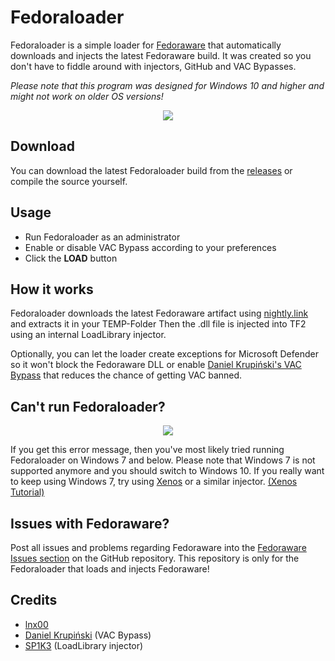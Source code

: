 # Fedoraloader
Fedoraloader is a simple loader for [Fedoraware](https://github.com/tf2cheater2013/Fedoraware) that automatically downloads and injects the latest Fedoraware build.
It was created so you don't have to fiddle around with injectors, GitHub and VAC Bypasses.

*Please note that this program was designed for Windows 10 and higher and might not work on older OS versions!*

<p align="center">
  <img src="https://i.imgur.com/IjSdW29.png" />
</p>
  
## Download
You can download the latest Fedoraloader build from the [releases](https://github.com/lnx00/Fedoraloader/releases/latest/) or compile the source yourself.

## Usage
- Run Fedoraloader as an administrator
- Enable or disable VAC Bypass according to your preferences
- Click the **LOAD** button

## How it works
Fedoraloader downloads the latest Fedoraware artifact using [nightly.link](https://nightly.link/) and extracts it in your TEMP-Folder
Then the .dll file is injected into TF2 using an internal LoadLibrary injector.

Optionally, you can let the loader create exceptions for Microsoft Defender so it won't block the Fedoraware DLL or enable [Daniel Krupiński's VAC Bypass](https://github.com/danielkrupinski/VAC-Bypass) that reduces the chance of getting VAC banned.

## Can't run Fedoraloader?
<p align="center">
  <img src="https://i.imgur.com/OtZwqIr.png" />
</p>
If you get this error message, then you've most likely tried running Fedoraloader on Windows 7 and below. Please note that Windows 7 is not supported anymore and you should switch to Windows 10. If you really want to keep using Windows 7, try using <a href="https://github.com/DarthTon/Xenos">Xenos</a> or a similar injector. <a href="https://www.youtube.com/watch?v=PT3kVA053IY">(Xenos Tutorial)</a>

## Issues with Fedoraware?
Post all issues and problems regarding Fedoraware into the [Fedoraware Issues section](https://github.com/tf2cheater2013/Fedoraware/issues) on the GitHub repository.
This repository is only for the Fedoraloader that loads and injects Fedoraware!

## Credits
- [lnx00](https://github.com/lnx00)
- [Daniel Krupiński](https://github.com/danielkrupinski) (VAC Bypass)
- [SP1K3](https://www.unknowncheats.me/forum/members/954168.html) (LoadLibrary injector)
